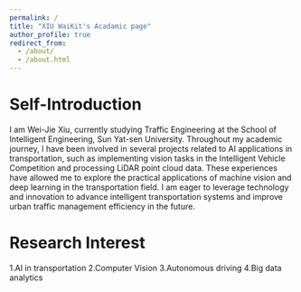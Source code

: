 ```yaml
---
permalink: /
title: "XIU WaiKit's Acadamic page"
author_profile: true
redirect_from: 
  - /about/
  - /about.html
---
```


Self-Introduction
======
I am Wei-Jie Xiu, currently studying Traffic Engineering at the School of Intelligent Engineering, Sun Yat-sen University. Throughout my academic journey, I have been involved in several projects related to AI applications in transportation, such as implementing vision tasks in the Intelligent Vehicle Competition and processing LiDAR point cloud data. These experiences have allowed me to explore the practical applications of machine vision and deep learning in the transportation field. I am eager to leverage technology and innovation to advance intelligent transportation systems and improve urban traffic management efficiency in the future.

Research Interest
======
1.AI in transportation
2.Computer Vision
3.Autonomous driving
4.Big data analytics


